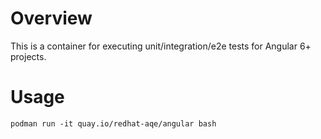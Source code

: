 # Overview

This is a container for executing unit/integration/e2e tests for Angular 6+
projects.

# Usage

```shell
podman run -it quay.io/redhat-aqe/angular bash
```
